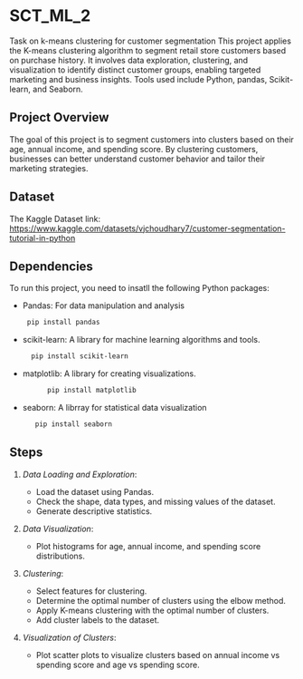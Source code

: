 # SCT_ML_2
 Task on k-means clustering for customer segmentation
     This project applies the K-means clustering algorithm to segment retail store customers based on purchase history. It involves data exploration, clustering, and visualization to identify distinct customer groups, enabling targeted marketing and business insights. Tools used include Python, pandas, Scikit-learn, and Seaborn.
## Project Overview

The goal of this project is to segment customers into clusters based on their age, annual income, and spending score. By clustering customers, businesses can better understand customer behavior and tailor their marketing strategies.

## Dataset

The Kaggle Dataset link: https://www.kaggle.com/datasets/vjchoudhary7/customer-segmentation-tutorial-in-python

## Dependencies
  To run this project, you need to insatll the following Python packages:
 - Pandas: For data manipulation and analysis
     ```bash
      pip install pandas 
 - scikit-learn: A library for machine learning algorithms and tools.

    ``` bash
      pip install scikit-learn
 - matplotlib: A library for creating visualizations.

     ``` bash
           pip install matplotlib
 - seaborn: A librray for statistical data visualization

   ``` bash
      pip install seaborn

## Steps

1. *Data Loading and Exploration*:
    - Load the dataset using Pandas.
    - Check the shape, data types, and missing values of the dataset.
    - Generate descriptive statistics.

2. *Data Visualization*:
    - Plot histograms for age, annual income, and spending score distributions.

3. *Clustering*:
    - Select features for clustering.
    - Determine the optimal number of clusters using the elbow method.
    - Apply K-means clustering with the optimal number of clusters.
    - Add cluster labels to the dataset.

4. *Visualization of Clusters*:
    - Plot scatter plots to visualize clusters based on annual income vs spending score and age vs spending score.
